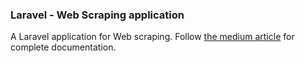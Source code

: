 ### Laravel - Web Scraping application
A Laravel application for Web scraping. Follow [the medium article](https://medium.com/p/f6ca48fc08c7) for complete documentation.